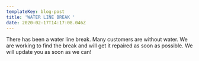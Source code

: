 ```yaml
---
templateKey: blog-post
title: 'WATER LINE BREAK '
date: 2020-02-17T14:17:08.046Z
---
```

There has been a water line break. Many customers are without water. We are working to find the break and will get it repaired as soon as possible. We will update you as soon as we can!
